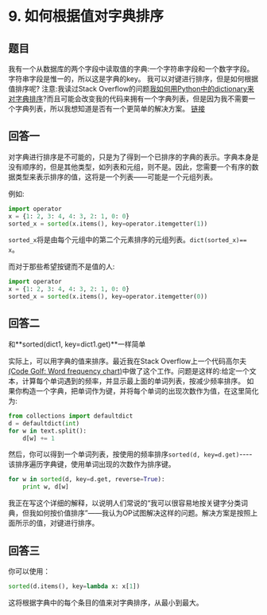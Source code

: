 # 9. 如何根据值对字典排序

## 题目

我有一个从数据库的两个字段中读取值的字典:一个字符串字段和一个数字字段。字符串字段是惟一的，所以这是字典的key。
我可以对键进行排序，但是如何根据值排序呢?
注意:我读过Stack Overflow的问题[我如何用Python中的dictionary来对字典排序](https://stackoverflow.com/questions/72899/how-do-i-sort-a-list-of-dictionaries-by-values-of-the-dictionary-in-python)?而且可能会改变我的代码来拥有一个字典列表，但是因为我不需要一个字典列表，所以我想知道是否有一个更简单的解决方案。 [链接](https://stackoverflow.com/questions/613183/how-do-i-sort-a-dictionary-by-value)

## 回答一

对字典进行排序是不可能的，只是为了得到一个已排序的字典的表示。字典本身是没有顺序的，但是其他类型，如列表和元组，则不是。因此，您需要一个有序的数据类型来表示排序的值，这将是一个列表——可能是一个元组列表。

例如:

```python
import operator
x = {1: 2, 3: 4, 4: 3, 2: 1, 0: 0}
sorted_x = sorted(x.items(), key=operator.itemgetter(1))
```

`sorted_x`将是由每个元组中的第二个元素排序的元组列表。`dict(sorted_x)== x`。

而对于那些希望按键而不是值的人:

```python
import operator
x = {1: 2, 3: 4, 4: 3, 2: 1, 0: 0}
sorted_x = sorted(x.items(), key=operator.itemgetter(0))
```

## 回答二

和**sorted(dict1, key=dict1.get)**一样简单

实际上，可以用字典的值来排序。最近我在Stack Overflow上一个代码高尔夫[(Code Golf: Word frequency chart)](https://stackoverflow.com/questions/3169051/build-an-ascii-chart-of-the-most-commonly-used-words-in-a-given-text#3170549)中做了这个工作。问题是这样的:给定一个文本，计算每个单词遇到的频率，并显示最上面的单词列表，按减少频率排序。
如果你构造一个字典，把单词作为键，并将每个单词的出现次数作为值，在这里简化为:

```python
from collections import defaultdict
d = defaultdict(int)
for w in text.split():
    d[w] += 1
```
然后，你可以得到一个单词列表，按使用的频率排序`sorted(d, key=d.get)`----该排序遍历字典键，使用单词出现的次数作为排序键。

```python
for w in sorted(d, key=d.get, reverse=True):
    print w, d[w]
```

我正在写这个详细的解释，以说明人们常说的“我可以很容易地按关键字分类词典，但我如何按价值排序”——我认为OP试图解决这样的问题。解决方案是按照上面所示的值，对键进行排序。

## 回答三

你可以使用：

```python
sorted(d.items(), key=lambda x: x[1])
```

这将根据字典中的每个条目的值来对字典排序，从最小到最大。
